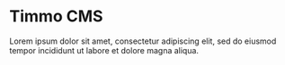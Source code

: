 # Timmo CMS

Lorem ipsum dolor sit amet, consectetur adipiscing elit, sed do eiusmod tempor incididunt ut labore et dolore magna aliqua.
